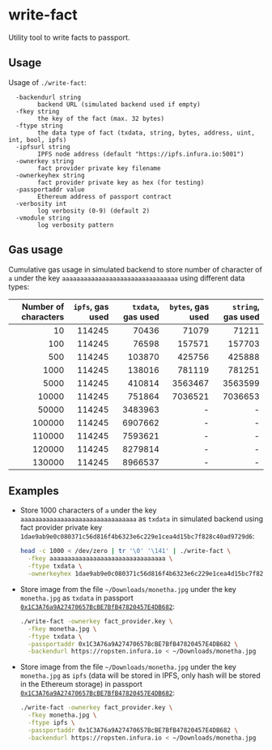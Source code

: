 # write-fact

Utility tool to write facts to passport.

## Usage

Usage of `./write-fact`:
```
  -backendurl string
    	backend URL (simulated backend used if empty)
  -fkey string
    	the key of the fact (max. 32 bytes)
  -ftype string
    	the data type of fact (txdata, string, bytes, address, uint, int, bool, ipfs)
  -ipfsurl string
    	IPFS node address (default "https://ipfs.infura.io:5001")
  -ownerkey string
    	fact provider private key filename
  -ownerkeyhex string
    	fact provider private key as hex (for testing)
  -passportaddr value
    	Ethereum address of passport contract
  -verbosity int
    	log verbosity (0-9) (default 2)
  -vmodule string
    	log verbosity pattern
```

## Gas usage

Cumulative gas usage in simulated backend to store number of character of `a` under the key 
`aaaaaaaaaaaaaaaaaaaaaaaaaaaaaaaa` using different data types:

| Number of characters |     `ipfs`, gas used    |     `txdata`, gas used    |  `bytes`, gas used |  `string`, gas used |
|---------------------:|--------------------------:|--------------------------:|-------------------:|-------------------:|
| 10 | 114245 | 70436 | 71079 | 71211 |
| 100 | 114245 | 76598 | 157571 | 157703 |
| 500 | 114245 | 103870 | 425756 | 425888 |
| 1000 | 114245 | 138016 | 781119 | 781251 |
| 5000 | 114245 | 410814 | 3563467 | 3563599 |
| 10000 | 114245 | 751864 | 7036521 | 7036653 |
| 50000 | 114245 | 3483963 | - | - |
| 100000 | 114245 | 6907662 | - | - |
| 110000 | 114245 | 7593621 | - | - |
| 120000 | 114245 | 8279814 | - | - |
| 130000 | 114245 | 8966537 | - | - |

## Examples

* Store 1000 characters of `a` under the key `aaaaaaaaaaaaaaaaaaaaaaaaaaaaaaaa` as `txdata` in simulated backend 
using fact provider private key `1dae9ab9e0c080371c56d816f4b6323e6c229e1cea4d15bc7f828c40ad9729d6`:
  ```bash
  head -c 1000 < /dev/zero | tr '\0' '\141' | ./write-fact \
    -fkey aaaaaaaaaaaaaaaaaaaaaaaaaaaaaaaa \
    -ftype txdata \
    -ownerkeyhex 1dae9ab9e0c080371c56d816f4b6323e6c229e1cea4d15bc7f828c40ad9729d6
  ```

* Store image from the file `~/Downloads/monetha.jpg` under the key `monetha.jpg` as `txdata` in passport
  [`0x1C3A76a9A27470657BcBE7BfB47820457E4DB682`](https://ropsten.etherscan.io/address/0x9cfabb3172dfd5ed740c3b8a327bf573226c5064):
  ```bash
  ./write-fact -ownerkey fact_provider.key \
    -fkey monetha.jpg \
    -ftype txdata \
    -passportaddr 0x1C3A76a9A27470657BcBE7BfB47820457E4DB682 \
    -backendurl https://ropsten.infura.io < ~/Downloads/monetha.jpg
  ```
  
* Store image from the file `~/Downloads/monetha.jpg` under the key `monetha.jpg` as `ipfs` (data will be stored in IPFS,
  only hash will be stored in the Ethereum storage) in passport
  [`0x1C3A76a9A27470657BcBE7BfB47820457E4DB682`](https://ropsten.etherscan.io/address/0x9cfabb3172dfd5ed740c3b8a327bf573226c5064):
  ```bash
  ./write-fact -ownerkey fact_provider.key \
    -fkey monetha.jpg \
    -ftype ipfs \
    -passportaddr 0x1C3A76a9A27470657BcBE7BfB47820457E4DB682 \
    -backendurl https://ropsten.infura.io < ~/Downloads/monetha.jpg
  ```